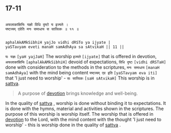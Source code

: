 ## 17-11


```shloka-sa

अफलाकांक्षिभिः यज्ञो विधि दृष्टो य इज्यते ।
यष्टव्यम् एवेति मनः समाधाय स सात्विकः ॥ ११ ॥

```
```shloka-sa-hk

aphalAkAMkSibhiH yajJo vidhi dRSTo ya ijyate |
yaSTavyam eveti manaH samAdhAya sa sAtvikaH || 11 ||

```
`यः यज्ञः` `[yaH yajJaH]` The worship `इज्यते` `[ijyate]` that is offered in devotion, `अफलाकांक्षिभिः` `[aphalAkAMkSibhiH]` devoid of expectations, `विधि दृष्टः` `[vidhi dRSTaH]` done with consideration to the methods in the scriptures, `मनः समाधाय` `[manaH samAdhAya]` with the mind being content `यष्टव्यम् एव इति` `[yaSTavyam eva iti]` that 'I just need to worship' - `सः सात्विकः` `[saH sAtvikaH]` This worship is in 
[sattva](14-6.md#sattva).


<a name='applnote_210'></a>
> A purpose of [devotion](Chapter_7.md#bhakti_a_defn) brings knowledge and well-being.



In the quality of 
[sattva](14-6.md#sattva)
, worship is done without binding it to expectations. It is done with the hymns, material and activities shown in the scriptures. The purpose of this worship is worship itself. The worship that is offered in 
[devotion](Chapter_7.md#bhakti_a_defn)
 to the Lord, with the mind content with the thought 'I just need to worship' - this is worship done in the quality of 
[sattva](14-6.md#sattva)
.


